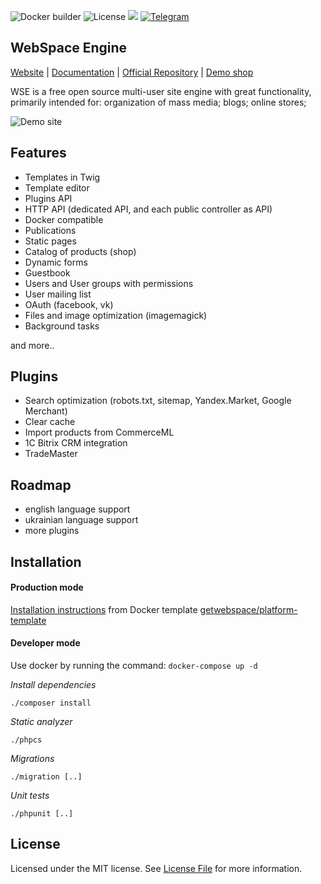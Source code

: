 ![Docker builder](https://github.com/getwebspace/platform/workflows/Docker%20builder/badge.svg)
![License](https://img.shields.io/github/license/getwebspace/platform)
![](https://visitor-badge.glitch.me/badge?page_id=getwebspace.platform)
[![Telegram](https://img.shields.io/badge/chat-on%20Telegram-2ba2d9.svg)](https://t.me/YDBPlatform)

## WebSpace Engine

[Website](https://getwebspace.org/) |
[Documentation](https://github.com/getwebspace/platform/wiki) |
[Official Repository](https://github.com/getwebspace/platform) |
[Demo shop](https://getwebspace.org)

WSE is a free open source multi-user site engine with great functionality, primarily intended for: organization of mass media; blogs; online stores;

![Demo site](https://getwebspace.org/resource/img/revolutionize/2.png)

## Features

- Templates in Twig
- Template editor
- Plugins API
- HTTP API (dedicated API, and each public controller as API)
- Docker compatible
- Publications
- Static pages
- Catalog of products (shop)
- Dynamic forms
- Guestbook
- Users and User groups with permissions
- User mailing list
- OAuth (facebook, vk)
- Files and image optimization (imagemagick)
- Background tasks

and more..

## Plugins

- Search optimization (robots.txt, sitemap, Yandex.Market, Google Merchant)
- Clear cache
- Import products from CommerceML
- 1C Bitrix CRM integration
- TradeMaster

## Roadmap

- english language support
- ukrainian language support
- more plugins

## Installation
#### Production mode
[Installation instructions](https://github.com/getwebspace/platform/wiki/Installation-(Docker)) from Docker template [getwebspace/platform-template](https://github.com/getwebspace/platform-template)

#### Developer mode
Use docker by running the command: `docker-compose up -d`

*Install dependencies*
```shell script
./composer install
```

*Static analyzer*
```shell script
./phpcs
```

*Migrations*
```shell script
./migration [..]
```

*Unit tests*
```shell script
./phpunit [..]
```

## License

Licensed under the MIT license. See [License File](LICENSE.md) for more information.
